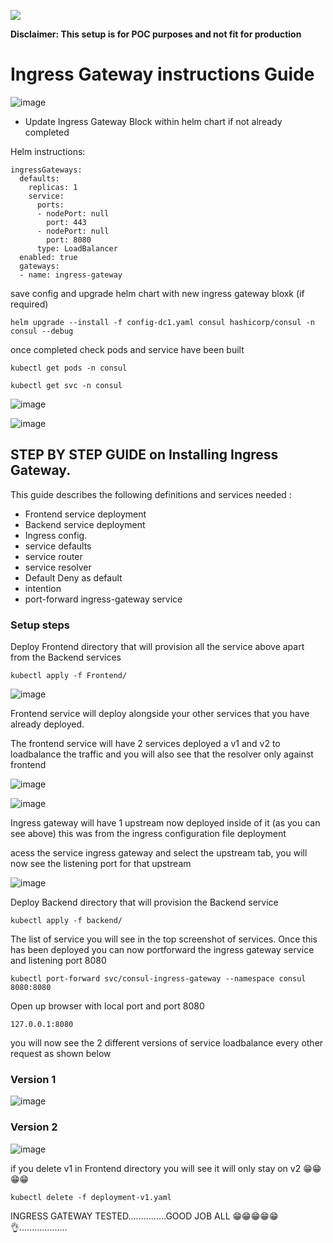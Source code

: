 ![](Files/Consul_Enterprise_Logo_Color_RGB.svg)

**Disclaimer: This setup is for POC purposes and not fit for production**

#   Ingress Gateway instructions Guide


![image](https://github.com/hashicorp/Jase/assets/81739850/f7cd24ef-5e80-4d3c-9f4c-e7ce54038294)

- Update Ingress Gateway Block within helm chart if not already completed

Helm instructions:

```
ingressGateways:
  defaults:
    replicas: 1
    service:
      ports:
      - nodePort: null
        port: 443
      - nodePort: null
        port: 8080
      type: LoadBalancer
  enabled: true
  gateways:
  - name: ingress-gateway

```
save config and upgrade helm chart with new ingress gateway bloxk (if required)

```
helm upgrade --install -f config-dc1.yaml consul hashicorp/consul -n consul --debug 
```

once completed check pods and service have been built

```
kubectl get pods -n consul

kubectl get svc -n consul
```

![image](https://github.com/hashicorp/Jase/assets/81739850/1ae286fe-58fe-4888-b0a9-e2dab915b5c2)




![image](https://github.com/hashicorp/Jase/assets/81739850/82d9b89f-64e3-40c9-a267-66d9283e2ffd)


## STEP BY STEP GUIDE on Installing Ingress Gateway. 
This guide describes the following definitions and services needed :
- Frontend service deployment
- Backend service deployment
- Ingress config.
- service defaults
- service router
- service resolver
- Default Deny as default
- intention
- port-forward ingress-gateway service

  
### Setup steps

Deploy Frontend directory that will provision all the service above apart from the Backend services

```
kubectl apply -f Frontend/

```

![image](https://github.com/hashicorp/Jase/assets/81739850/f202717f-bbb8-4390-9608-6139b3abf4b9)

Frontend service will deploy alongside your other services that you have already deployed.

The frontend service will have 2 services deployed a v1 and v2 to loadbalance the traffic and you will also see that the resolver only against frontend

![image](https://github.com/hashicorp/Jase/assets/81739850/f99b10ab-7425-4cdc-9e6b-43ddbe600f0e)

![image](https://github.com/hashicorp/Jase/assets/81739850/95a5fbc6-1e7e-4a12-9641-98715e945e31)





Ingress gateway will have 1 upstream now deployed inside of it (as you can see above) this was from the ingress configuration file deployment

acess the service ingress gateway and select the upstream tab, you will now see the listening port for that upstream

![image](https://github.com/hashicorp/Jase/assets/81739850/c284640a-c560-4453-90a9-3e5213d71a17)

Deploy Backend directory that will provision the Backend service

```
kubectl apply -f backend/

```

The list of service you will see in the top screenshot of services. Once this has been deployed you can now portforward the ingress gateway service and listening port 8080

```
kubectl port-forward svc/consul-ingress-gateway --namespace consul 8080:8080

```
Open up browser with local port and port 8080

```
127.0.0.1:8080

```
you will now see the 2 different versions of service loadbalance every other request as shown below

### Version 1

![image](https://github.com/hashicorp/Jase/assets/81739850/4f4db51b-d272-41e9-9da8-47b455cddc71)

### Version 2

![image](https://github.com/hashicorp/Jase/assets/81739850/c4c36f9d-4fcc-4e40-903f-e542df9bcbac)

if you delete v1 in Frontend directory you will see it will only stay on v2 😁😁😁😁


```
kubectl delete -f deployment-v1.yaml

```

INGRESS GATEWAY TESTED...............GOOD JOB ALL 😁😁😁😁😁👌...................






